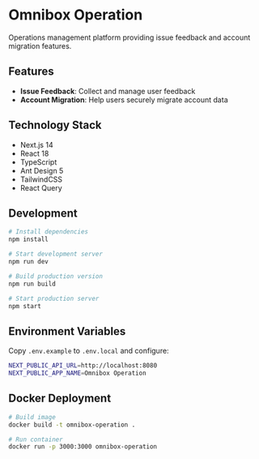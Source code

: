 # Omnibox Operation

Operations management platform providing issue feedback and account migration features.

## Features

- **Issue Feedback**: Collect and manage user feedback
- **Account Migration**: Help users securely migrate account data

## Technology Stack

- Next.js 14
- React 18
- TypeScript
- Ant Design 5
- TailwindCSS
- React Query

## Development

```bash
# Install dependencies
npm install

# Start development server
npm run dev

# Build production version
npm run build

# Start production server
npm start
```

## Environment Variables

Copy `.env.example` to `.env.local` and configure:

```bash
NEXT_PUBLIC_API_URL=http://localhost:8080
NEXT_PUBLIC_APP_NAME=Omnibox Operation
```

## Docker Deployment

```bash
# Build image
docker build -t omnibox-operation .

# Run container
docker run -p 3000:3000 omnibox-operation
```
